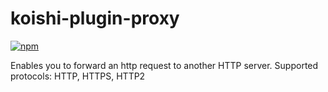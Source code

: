 # koishi-plugin-proxy

[![npm](https://img.shields.io/npm/v/koishi-plugin-proxy?style=flat-square)](https://www.npmjs.com/package/koishi-plugin-proxy)

Enables you to forward an http request to another HTTP server. Supported protocols: HTTP, HTTPS, HTTP2
